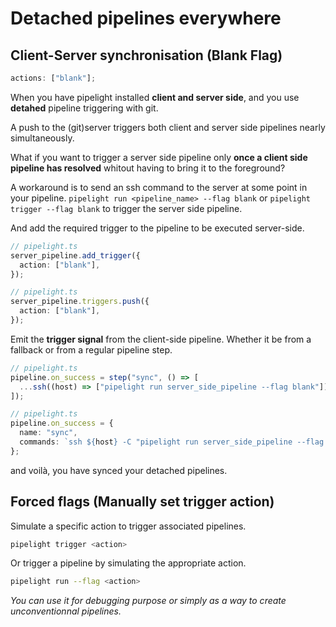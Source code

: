 
<script setup lang="ts">
import { api } from "@utils/preferences.ts";
import Sync from '@components/Sync.vue';
import ASync from '@components/ASync.vue';
</script>


# Detached pipelines everywhere

## Client-Server synchronisation (Blank Flag)

```ts
actions: ["blank"];
```

When you have pipelight installed **client and server side**, and you use
**detahed** pipeline triggering with git.

A push to the (git)server triggers both client and server side pipelines nearly
simultaneously.

<Sync/>

What if you want to trigger a server side pipeline only **once a client side
pipeline has resolved** whitout having to bring it to the foreground?

A workaround is to send an ssh command to the server at some point in your
pipeline. `pipelight run <pipeline_name> --flag blank` or
`pipelight trigger --flag blank` to trigger the server side pipeline.

And add the required trigger to the pipeline to be executed server-side.

<div v-if="api.compositions">

```ts
// pipelight.ts
server_pipeline.add_trigger({
  action: ["blank"],
});
```

</div>
<div v-else>

```ts
// pipelight.ts
server_pipeline.triggers.push({
  action: ["blank"],
});
```

</div>

Emit the **trigger signal** from the client-side pipeline. Whether it be from a
fallback or from a regular pipeline step.

<div v-if="api.compositions">

```ts
// pipelight.ts
pipeline.on_success = step("sync", () => [
  ...ssh((host) => ["pipelight run server_side_pipeline --flag blank"]),
]);
```

</div>
<div v-else>

```ts
// pipelight.ts
pipeline.on_success = {
  name: "sync",
  commands: `ssh ${host} -C "pipelight run server_side_pipeline --flag blank"`,
};
```

</div>

and voilà, you have synced your detached pipelines.

<ASync/>

## Forced flags (Manually set trigger action)

Simulate a specific action to trigger associated pipelines.

```sh
pipelight trigger <action>
```

Or trigger a pipeline by simulating the appropriate action.

```sh
pipelight run --flag <action>
```

_You can use it for debugging purpose or simply as a way to create
unconventionnal pipelines._
